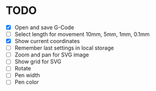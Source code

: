 # TODO

- [x] Open and save G-Code
- [ ] Select length for movement 10mm, 5mm, 1mm, 0.1mm
- [x] Show current coordinates
- [ ] Remember last settings in local storage
- [ ] Zoom and pan for SVG image
- [ ] Show grid for SVG
- [ ] Rotate
- [ ] Pen width
- [ ] Pen color